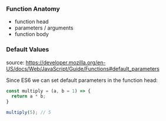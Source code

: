 ### Function Anatomy
- function head
- parameters / arguments
- function body

### Default Values
source: https://developer.mozilla.org/en-US/docs/Web/JavaScript/Guide/Functions#default_parameters

Since ES6 we can set default parameters in the function head:
```js
const multiply = (a, b = 1) => {
  return a * b;
}

multiply(5); // 5
```